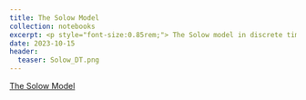 ```yaml
---
title: The Solow Model
collection: notebooks
excerpt: <p style="font-size:0.85rem;"> The Solow model in discrete time. BGP and the steady state. The Uzawa theorem. Transition paths. Convergence and Speed of convergence. Kaldor facts and the Solow model. Non-unitary elasticity of substitution between labour and capital (CES production function). CES production function and comparative statics. The Golden rule consumption.</p>
date: 2023-10-15
header:
  teaser: Solow_DT.png
---
```


[The Solow Model](https://ssabet.github.io/macro-notebooks/Neoclassical_Growth.html)
